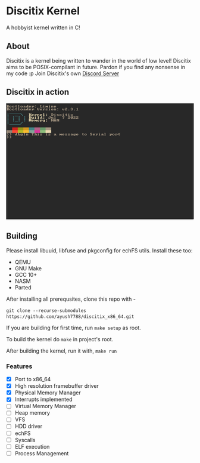 # Discitix Kernel

A hobbyist kernel written in C!

## About
Discitix is a kernel being written to wander in the world of low level!
Discitix aims to be POSIX-compilant in future.
Pardon if you find any nonsense in my code :p
Join Discitix's own [Discord Server](https://discord.gg/6a9C3r2fGU)

## Discitix in action

![Settings Window](https://raw.githubusercontent.com/acidicneko/discitix_x86_64/main/images/kernel.png)

## Building
Please install libuuid, libfuse and pkgconfig for echFS utils.
Install these too:
- QEMU
- GNU Make
- GCC 10+
- NASM
- Parted

After installing all prerequsites, clone this repo with -
```
git clone --recurse-submodules https://github.com/ayush7788/discitix_x86_64.git
```
If you are building for first time, run `make setup` as root.

To build the kernel do `make` in project's root.

After building the kernel, run it with, `make run`

### Features
- [x] Port to x86_64
- [x] High resolution framebuffer driver
- [x] Physical Memory Manager
- [x] Interrupts implemented
- [ ] Virtual Memory Manager
- [ ] Heap memory
- [ ] VFS
- [ ] HDD driver
- [ ] echFS
- [ ] Syscalls
- [ ] ELF execution
- [ ] Process Management

